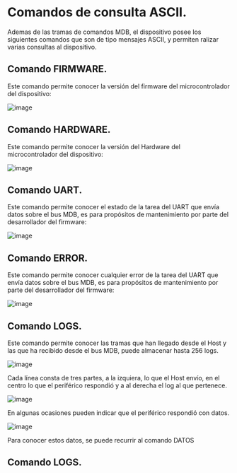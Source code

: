 # Comandos de consulta ASCII.

Ademas de las tramas de comandos MDB, el dispositivo posee los siguientes comandos que son de tipo mensajes ASCII, y permiten ralizar varias consultas al dispositivo.

## Comando FIRMWARE.

Este comando permite conocer la versión del firmware del microcontrolador del dispositivo:

![image](https://github.com/user-attachments/assets/ddf066ee-e9e1-480a-ae39-d15ecf015ab8)

## Comando HARDWARE.

Este comando permite conocer la versión del Hardware del microcontrolador del dispositivo:

![image](https://github.com/user-attachments/assets/d7cf4699-c66e-4abd-af71-55d2edb1a9d9)

## Comando UART.

Este comando permite conocer el estado de la tarea del UART que envía datos sobre el bus MDB, es para propósitos de mantenimiento por parte del desarrollador del firmware:

![image](https://github.com/user-attachments/assets/41849251-5713-4f2e-ba18-342bef0e406a)

## Comando ERROR.

Este comando permite conocer cualquier error de la tarea del UART que envía datos sobre el bus MDB, es para propósitos de mantenimiento por parte del desarrollador del firmware:

![image](https://github.com/user-attachments/assets/d4813bd8-8b52-4cf9-a20c-4fa1a96f4c3d)


## Comando LOGS.

Este comando permite conocer las tramas que han llegado desde el Host y las que ha recibido desde el bus MDB, puede almacenar hasta 256 logs.


![image](https://github.com/user-attachments/assets/c119abb8-958a-4566-90f9-1a7656630b8f)

Cada línea consta de tres partes, a la izquiera, lo que el Host envío, en el centro lo que el periférico respondió y a al derecha el log al que pertenece.

![image](https://github.com/user-attachments/assets/5605d902-ce71-4562-9c07-cd13b868522a)

En algunas ocasiones pueden indicar que el periférico respondió con datos.

![image](https://github.com/user-attachments/assets/e7d1dd1f-523a-4fa9-903d-817f7680996f)

Para conocer estos datos, se puede recurrir al comando DATOS

## Comando LOGS.









